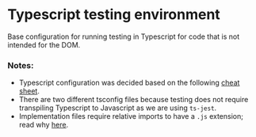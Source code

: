 # Typescript testing environment
Base configuration for running testing in Typescript for code that is not intended for the DOM.

### Notes:
- Typescript configuration was decided based on the following [cheat sheet](https://www.totaltypescript.com/tsconfig-cheat-sheet).
- There are two different tsconfig files because testing does not require transpiling Typescript to Javascript as we are using <code>ts-jest</code>.
- Implementation files require relative imports to have a <code>.js</code> extension; read why [here](https://www.totaltypescript.com/relative-import-paths-need-explicit-file-extensions-in-ecmascript-imports).